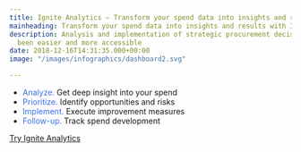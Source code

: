 ```yaml
---
title: Ignite Analytics – Transform your spend data into insights and results
mainheading: Transform your spend data into insights and results with Ignite
description: Analysis and implementation of strategic procurement decisions has never
  been easier and more accessible
date: 2018-12-16T14:31:35.000+00:00
image: "/images/infographics/dashboard2.svg"

---
```

<ul class="fa-ul">

<li><span class="fa-li"><i class="fas fa-chart-bar" style="color: #3C6FE9"></i></span><span style="color: #3C6FE9">Analyze.</span> Get deep insight into your spend</li>

<li><span class="fa-li"><i class="fas fa-exclamation-triangle" style="color: #3C6FE9"></i></span><span style="color: #3C6FE9">Prioritize.</span> Identify opportunities and risks</li>

<li><span class="fa-li"><i class="fas fa-magic" style="color: #3C6FE9"></i></span><span style="color: #3C6FE9">Implement.</span> Execute improvement measures</li>

<li><span class="fa-li"><i class="fas fa-sync"></i></span><span style="color: #3C6FE9">Follow-up.</span> Track spend development</li>

</ul>

<a class="btn btn-primary action-btn" style="margin-top:1em !important;" href="/en/ignite-analytics/demo">Try Ignite Analytics</a>